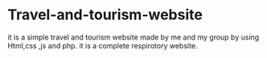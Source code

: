 # Travel-and-tourism-website
 it is a simple travel and tourism website made by me and my group by using Html,css ,js and php. it is a complete respirotory website.
